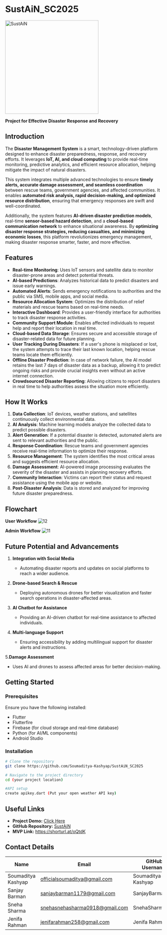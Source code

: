 # SustAiN_SC2025
<img src="https://github.com/user-attachments/assets/33466047-f949-47ab-9927-d06ccb4e04ea" alt="SustAiN" width="300px">

**Project for Effective Disaster Response and Recovery**

## Introduction

The **Disaster Management System** is a smart, technology-driven platform designed to enhance disaster preparedness, response, and recovery efforts. It leverages **IoT, AI, and cloud computing** to provide real-time monitoring, predictive analytics, and efficient resource allocation, helping mitigate the impact of natural disasters.  

This system integrates multiple advanced technologies to ensure **timely alerts, accurate damage assessment, and seamless coordination** between rescue teams, government agencies, and affected communities. It enables **automated risk analysis, rapid decision-making, and optimized resource distribution**, ensuring that emergency responses are swift and well-coordinated.  

Additionally, the system features **AI-driven disaster prediction models**, real-time **sensor-based hazard detection**, and a **cloud-based communication network** to enhance situational awareness. By **optimizing disaster response strategies, reducing casualties, and minimizing economic losses**, this platform revolutionizes emergency management, making disaster response smarter, faster, and more effective. 

## Features

- **Real-time Monitoring**: Uses IoT sensors and satellite data to monitor disaster-prone areas and detect potential threats.
- **AI-based Predictions**: Analyzes historical data to predict disasters and issue early warnings.
- **Automated Alerts**: Sends emergency notifications to authorities and the public via SMS, mobile apps, and social media.
- **Resource Allocation System**: Optimizes the distribution of relief materials and rescue teams based on real-time needs.
- **Interactive Dashboard**: Provides a user-friendly interface for authorities to track disaster response activities.
- **Community Support Module**: Enables affected individuals to request help and report their location in real time.
- **Cloud-based Data Storage**: Ensures secure and accessible storage of disaster-related data for future planning.
- **User Tracking During Disasters**: If a user's phone is misplaced or lost, the system attempts to trace their last known location, helping rescue teams locate them efficiently.
- **Offline Disaster Prediction**: In case of network failure, the AI model retains the last 7 days of disaster data as a backup, allowing it to predict ongoing risks and provide crucial insights even without an active internet connection.
- **Crowdsourced Disaster Reporting**: Allowing citizens to report disasters in real time to help authorities assess the situation more efficiently.

## How It Works

1. **Data Collection**: IoT devices, weather stations, and satellites continuously collect environmental data.
2. **AI Analysis**: Machine learning models analyze the collected data to predict possible disasters.
3. **Alert Generation**: If a potential disaster is detected, automated alerts are sent to relevant authorities and the public.
4. **Response Coordination**: Rescue teams and government agencies receive real-time information to optimize their response.
5. **Resource Management**: The system identifies the most critical areas and suggests efficient resource allocation.
6. **Damage Assessment**: AI-powered image processing evaluates the severity of the disaster and assists in planning recovery efforts.
7. **Community Interaction**: Victims can report their status and request assistance using the mobile app or website.
8. **Post-Disaster Analysis**: Data is stored and analyzed for improving future disaster preparedness.

## Flowchart
**User Workflow**
![12](https://github.com/user-attachments/assets/2038e5b7-a3e0-4f2d-84be-7d3abffdb7af)


**Admin Workflow**
![11](https://github.com/user-attachments/assets/dfcbb9d8-688e-48be-afca-62cf36616d5e)


## Future Potential and Advancements

1. **Integration with Social Media**
   - Automating disaster reports and updates on social platforms to reach a wider audience.

2. **Drone-based Search & Rescue**
   - Deploying autonomous drones for better visualization and faster search operations in disaster-affected areas.

3. **AI Chatbot for Assistance**
   - Providing an AI-driven chatbot for real-time assistance to affected individuals.

4. **Multi-language Support**
   - Ensuring accessibility by adding multilingual support for disaster alerts and instructions.

5.**Damage Assessment**
  - Uses AI and drones to assess affected areas for better decision-making.
     

## Getting Started

### Prerequisites
Ensure you have the following installed:
- Flutter
- Flutterfire
- Firebase (for cloud storage and real-time database)
- Python (for AI/ML components)
- Android Studio
  

### Installation
```bash
# Clone the repository
git clone https://github.com/Soumaditya-Kashyap/SustAiN_SC2025

# Navigate to the project directory
cd (your project location)

#API setup
create apikey.dart (Put your open weather API key)
```

## Useful Links

- **Project Demo:** [Click Here](https://demo-link.com)
- **GitHub Repository:** [SustAiN](https://github.com/Soumaditya-Kashyap/SustAiN_SC2025)
- **MVP Link:** https://shorturl.at/oQtdK

## Contact Details

| Name              | Email                         | GitHub Username  | LinkedIn Profile  |
|-------------------|-------------------------------|------------------|------------------|
| Soumaditya Kashyap | officialsoumaditya@gmail.com | Soumaditya-Kashyap   | [LinkedIn](https://www.linkedin.com/in/aayush-kumar-prasad-5108982b4/) |
| Sanjay Barman    | sanjaybarman1179@gmail.com| SanjayBarman15  | [LinkedIn](https://www.linkedin.com/in/sanjay-barman15/) |
| Sneha Sharma      | snehasnehasharma0918@gmail.com| SnehaSharma041   | [LinkedIn](www.linkedin.com/in/sneha-sharma-90012b296) |
| Jenifa Rahman   |  jenifarahman258@gmail.com | Jenifa Rahman     | [LinkedIn](https://www.linkedin.com/in/jenifa-rahman-85a380293/) |


